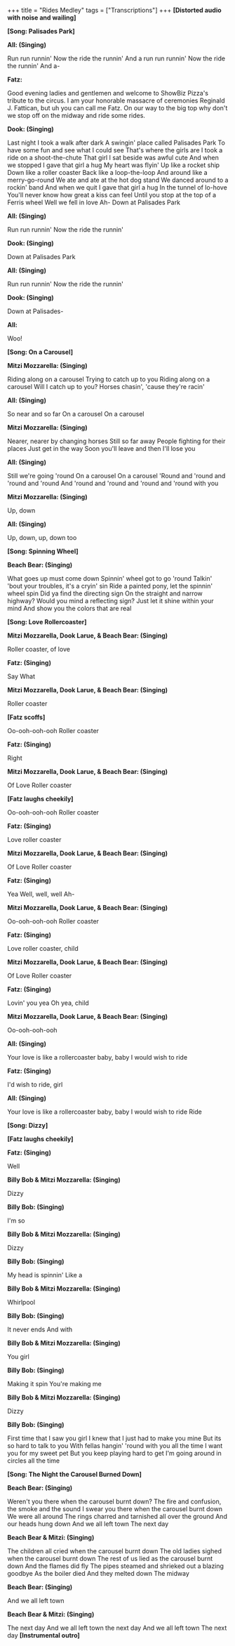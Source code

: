+++
title = "Rides Medley"
tags = ["Transcriptions"]
+++
**[Distorted audio with noise and wailing]**


**[Song: Palisades Park]**


**All: (Singing)**

Run run runnin'
Now the ride the runnin'
And a run run runnin'
Now the ride the runnin'
And a-

**Fatz:**

Good evening ladies and gentlemen and welcome to ShowBiz Pizza's tribute to the circus. I am your honorable massacre of ceremonies Reginald J. Fattican, but uh you can call me Fatz. On our way to the big top why don't we stop off on the midway and ride some rides.

**Dook: (Singing)**

Last night I took a walk after dark
A swingin' place called Palisades Park
To have some fun and see what I could see
That's where the girls are
I took a ride on a shoot-the-chute
That girl I sat beside was awful cute
And when we stopped I gave that girl a hug
My heart was flyin'
Up like a rocket ship
Down like a roller coaster
Back like a loop-the-loop
And around like a merry-go-round
We ate and ate at the hot dog stand
We danced around to a rockin' band
And when we quit I gave that girl a hug
In the tunnel of lo-hove
You'll never know how great a kiss can feel
Until you stop at the top of a Ferris wheel
Well we fell in love
Ah-
Down at Palisades Park

**All: (Singing)**

Run run runnin'
Now the ride the runnin'

**Dook: (Singing)**

Down at Palisades Park

**All: (Singing)**

Run run runnin'
Now the ride the runnin'

**Dook: (Singing)**

Down at Palisades-

**All:**

Woo!

**[Song: On a Carousel]**


**Mitzi Mozzarella: (Singing)**

Riding along on a carousel
Trying to catch up to you
Riding along on a carousel
Will I catch up to you?
Horses chasin', 'cause they're racin'

**All: (Singing)**

So near and so far
On a carousel
On a carousel

**Mitzi Mozzarella: (Singing)**

Nearer, nearer by changing horses
Still so far away
People fighting for their places
Just get in the way
Soon you'll leave and then I'll lose you

**All: (Singing)**

Still we're going 'round
On a carousel
On a carousel
'Round and 'round and 'round and 'round
And 'round and 'round and 'round and 'round with you

**Mitzi Mozzarella: (Singing)**

Up, down

**All: (Singing)**

Up, down, up, down too

**[Song: Spinning Wheel]**


**Beach Bear: (Singing)**

What goes up must come down
Spinnin' wheel got to go 'round
Talkin' 'bout your troubles, it's a cryin' sin
Ride a painted pony, let the spinnin' wheel spin
Did ya find the directing sign
On the straight and narrow highway?
Would you mind a reflecting sign?
Just let it shine within your mind
And show you the colors that are real

**[Song: Love Rollercoaster]**


**Mitzi Mozzarella, Dook Larue, & Beach Bear: (Singing)**

Roller coaster, of love

**Fatz: (Singing)**

Say What

**Mitzi Mozzarella, Dook Larue, & Beach Bear: (Singing)**

Roller coaster

**[Fatz scoffs]**


Oo-ooh-ooh-ooh
Roller coaster

**Fatz: (Singing)**

Right

**Mitzi Mozzarella, Dook Larue, & Beach Bear: (Singing)**

Of Love
Roller coaster

**[Fatz laughs cheekily]**


Oo-ooh-ooh-ooh
Roller coaster

**Fatz: (Singing)**

Love roller coaster

**Mitzi Mozzarella, Dook Larue, & Beach Bear: (Singing)**

Of Love
Roller coaster

**Fatz: (Singing)**

Yea
Well, well, well
Ah-

**Mitzi Mozzarella, Dook Larue, & Beach Bear: (Singing)**

Oo-ooh-ooh-ooh
Roller coaster

**Fatz: (Singing)**

Love roller coaster, child

**Mitzi Mozzarella, Dook Larue, & Beach Bear: (Singing)**

Of Love
Roller coaster

**Fatz: (Singing)**

Lovin' you yea
Oh yea, child

**Mitzi Mozzarella, Dook Larue, & Beach Bear: (Singing)**

Oo-ooh-ooh-ooh

**All: (Singing)**

Your love is like a rollercoaster baby, baby
I would wish to ride

**Fatz: (Singing)**

I'd wish to ride, girl

**All: (Singing)**

Your love is like a rollercoaster baby, baby
I would wish to ride
Ride

**[Song: Dizzy]**


**[Fatz laughs cheekily]**


**Fatz: (Singing)**

Well

**Billy Bob & Mitzi Mozzarella: (Singing)**

Dizzy

**Billy Bob: (Singing)**

I'm so

**Billy Bob & Mitzi Mozzarella: (Singing)**

Dizzy

**Billy Bob: (Singing)**

My head is spinnin'
Like a

**Billy Bob & Mitzi Mozzarella: (Singing)**

Whirlpool

**Billy Bob: (Singing)**

It never ends
And with

**Billy Bob & Mitzi Mozzarella: (Singing)**

You girl

**Billy Bob: (Singing)**

Making it spin
You're making me

**Billy Bob & Mitzi Mozzarella: (Singing)**

Dizzy

**Billy Bob: (Singing)**

First time that I saw you girl
I knew that I just had to make you mine
But its so hard to talk to you
With fellas hangin' 'round with you all the time
I want you for my sweet pet
But you keep playing hard to get
I'm going around in circles all the time

**[Song: The Night the Carousel Burned Down]**


**Beach Bear: (Singing)**

Weren't you there when the carousel burnt down?
The fire and confusion, the smoke and the sound
I swear you there when the carousel burnt down
We were all around
The rings charred and tarnished all over the ground
And our heads hung down
And we all left town
The next day

**Beach Bear & Mitzi: (Singing)**

The children all cried when the carousel burnt down
The old ladies sighed when the carousel burnt down
The rest of us lied as the carousel burnt down
And the flames did fly
The pipes steamed and shrieked out a blazing goodbye
As the boiler died
And they melted down
The midway

**Beach Bear: (Singing)**

And we all left town

**Beach Bear & Mitzi: (Singing)**

The next day
And we all left town the next day
And we all left town
The next day
**[Instrumental outro]**

